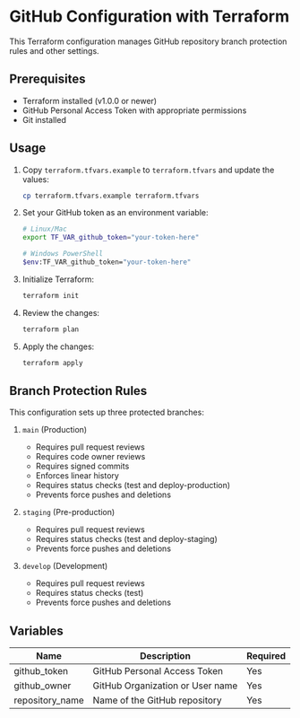 # GitHub Configuration with Terraform

This Terraform configuration manages GitHub repository branch protection rules and other settings.

## Prerequisites

- Terraform installed (v1.0.0 or newer)
- GitHub Personal Access Token with appropriate permissions
- Git installed

## Usage

1. Copy `terraform.tfvars.example` to `terraform.tfvars` and update the values:
   ```bash
   cp terraform.tfvars.example terraform.tfvars
   ```

2. Set your GitHub token as an environment variable:
   ```bash
   # Linux/Mac
   export TF_VAR_github_token="your-token-here"
   
   # Windows PowerShell
   $env:TF_VAR_github_token="your-token-here"
   ```

3. Initialize Terraform:
   ```bash
   terraform init
   ```

4. Review the changes:
   ```bash
   terraform plan
   ```

5. Apply the changes:
   ```bash
   terraform apply
   ```

## Branch Protection Rules

This configuration sets up three protected branches:

1. `main` (Production)
   - Requires pull request reviews
   - Requires code owner reviews
   - Requires signed commits
   - Enforces linear history
   - Requires status checks (test and deploy-production)
   - Prevents force pushes and deletions

2. `staging` (Pre-production)
   - Requires pull request reviews
   - Requires status checks (test and deploy-staging)
   - Prevents force pushes and deletions

3. `develop` (Development)
   - Requires pull request reviews
   - Requires status checks (test)
   - Prevents force pushes and deletions

## Variables

| Name | Description | Required |
|------|-------------|----------|
| github_token | GitHub Personal Access Token | Yes |
| github_owner | GitHub Organization or User name | Yes |
| repository_name | Name of the GitHub repository | Yes | 
